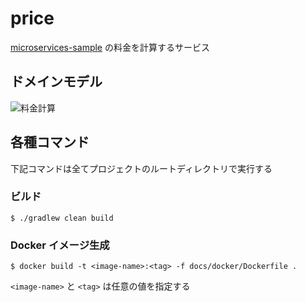 # price

[microservices-sample](https://github.com/n-ono/microservices-sample) の料金を計算するサービス

## ドメインモデル

![料金計算](https://user-images.githubusercontent.com/58995947/99875492-73a3c900-2c33-11eb-85fb-de0351111785.png)

## 各種コマンド

下記コマンドは全てプロジェクトのルートディレクトリで実行する

### ビルド

```
$ ./gradlew clean build
```

### Docker イメージ生成

```
$ docker build -t <image-name>:<tag> -f docs/docker/Dockerfile . 
```

`<image-name>` と `<tag>` は任意の値を指定する

